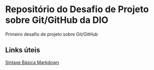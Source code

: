 # Repositório do Desafio de Projeto sobre Git/GitHub da DIO
Primeiro desafio de projeto sobre Git/GitHub

## Links úteis
[Sintaxe Básica Markdown](https://www.markdownguide.org/basic-syntax/)
